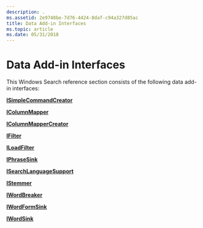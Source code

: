 ```yaml
---
description: .
ms.assetid: 2e9748be-7d76-4424-8daf-c94a327d85ac
title: Data Add-in Interfaces
ms.topic: article
ms.date: 05/31/2018
---
```


# Data Add-in Interfaces


This Windows Search reference section consists of the following data add-in interfaces:

[**ISimpleCommandCreator**](/windows/desktop/api/indexsrv/nn-indexsrv-isimplecommandcreator)

[**IColumnMapper**](/windows/desktop/api/indexsrv/nn-indexsrv-icolumnmapper)

[**IColumnMapperCreator**](/windows/desktop/api/indexsrv/nn-indexsrv-icolumnmappercreator)

[**IFilter**](/windows/win32/api/filter/nn-filter-ifilter)

[**ILoadFilter**](/windows/desktop/api/filtereg/nn-filtereg-iloadfilter)

[**IPhraseSink**](/windows/win32/api/indexsrv/nn-indexsrv-iphrasesink)

[**ISearchLanguageSupport**](/windows/desktop/api/Searchapi/nn-searchapi-isearchlanguagesupport)

[**IStemmer**](/windows/desktop/api/Indexsrv/nn-indexsrv-istemmer)

[**IWordBreaker**](/windows/desktop/api/Indexsrv/nn-indexsrv-iwordbreaker)

[**IWordFormSink**](/windows/desktop/api/Indexsrv/nn-indexsrv-iwordformsink)

[**IWordSink**](iwordsink.md)

 

 
